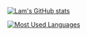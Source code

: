 [![Lam's GitHub stats](https://github-readme-stats.vercel.app/api?username=minhlam2102002&count_private=true&show_icons=true&theme=material-palenight)](https://github.com/minhlam2102002)

[![Most Used Languages](https://github-readme-stats.vercel.app/api/top-langs/?username=anuraghazra)](https://github.com/minhlam2102002)

